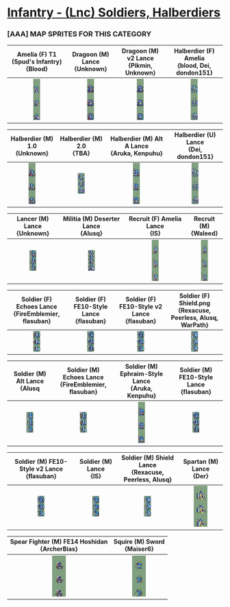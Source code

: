 # [Infantry - (Lnc) Soldiers, Halberdiers](../)

### [AAA] MAP SPRITES FOR THIS CATEGORY


|Amelia (F) T1 (Spud's Infantry) <br> {Blood}|Dragoon (M) Lance <br> {Unknown}|Dragoon (M) v2 Lance <br> {Pikmin, Unknown}|Halberdier (F) Amelia <br> {blood, Dei, dondon151}|
| :---: | :---: | :---: | :---: |
|<img alt="Amelia (F) T1 (Spud's Infantry) {Blood}-stand" src="Amelia (F) T1 (Spud's Infantry) {Blood}-stand.png" />|<img alt="Dragoon (M) Lance {Unknown}-stand" src="Dragoon (M) Lance {Unknown}-stand.png" />|<img alt="Dragoon (M) v2 Lance {Pikmin, Unknown}-stand" src="Dragoon (M) v2 Lance {Pikmin, Unknown}-stand.png" />|<img alt="Halberdier (F) Amelia {blood, Dei, dondon151}-stand" src="Halberdier (F) Amelia {blood, Dei, dondon151}-stand.png" />|


|Halberdier (M) 1.0 <br> {Unknown}|Halberdier (M) 2.0 <br> {TBA}|Halberdier (M) Alt A Lance <br> {Aruka, Kenpuhu}|Halberdier (U) Lance <br> {Dei, dondon151}|
| :---: | :---: | :---: | :---: |
|<img alt="Halberdier (M) 1.0 {Unknown}-stand" src="Halberdier (M) 1.0 {Unknown}-stand.png" />|<img alt="Halberdier (M) 2.0 {TBA}-stand" src="Halberdier (M) 2.0 {TBA}-stand.png" />|<img alt="Halberdier (M) Alt A Lance {Aruka, Kenpuhu}-stand" src="Halberdier (M) Alt A Lance {Aruka, Kenpuhu}-stand.png" />|<img alt="Halberdier (U) Lance {Dei, dondon151}-stand" src="Halberdier (U) Lance {Dei, dondon151}-stand.png" />|


|Lancer (M) Lance <br> {Unknown}|Militia (M) Deserter Lance <br> {Alusq}|Recruit (F) Amelia Lance <br> {IS}|Recruit (M) <br> {Waleed}|
| :---: | :---: | :---: | :---: |
|<img alt="Lancer (M) Lance {Unknown}-stand" src="Lancer (M) Lance {Unknown}-stand.png" />|<img alt="Militia (M) Deserter Lance {Alusq}-stand" src="Militia (M) Deserter Lance {Alusq}-stand.png" />|<img alt="Recruit (F) Amelia Lance {IS}-stand" src="Recruit (F) Amelia Lance {IS}-stand.png" />|<img alt="Recruit (M) {Waleed}-stand" src="Recruit (M) {Waleed}-stand.png" />|


|Soldier (F) Echoes Lance <br> {FireEmblemier, flasuban}|Soldier (F) FE10-Style Lance <br> {flasuban}|Soldier (F) FE10-Style v2 Lance <br> {flasuban}|Soldier (F) Shield.png <br> {Rexacuse, Peerless, Alusq, WarPath}|
| :---: | :---: | :---: | :---: |
|<img alt="Soldier (F) Echoes Lance {FireEmblemier, flasuban}-stand" src="Soldier (F) Echoes Lance {FireEmblemier, flasuban}-stand.png" />|<img alt="Soldier (F) FE10-Style Lance {flasuban}-stand" src="Soldier (F) FE10-Style Lance {flasuban}-stand.png" />|<img alt="Soldier (F) FE10-Style v2 Lance {flasuban}-stand" src="Soldier (F) FE10-Style v2 Lance {flasuban}-stand.png" />|<img alt="Soldier (F) Shield {Rexacuse, Peerless, Alusq, WarPath}.png-stand" src="Soldier (F) Shield {Rexacuse, Peerless, Alusq, WarPath}.png-stand.png" />|


|Soldier (M) Alt Lance {Alusq <br> |Soldier (M) Echoes Lance <br> {FireEmblemier, flasuban}|Soldier (M) Ephraim-Style Lance <br> {Aruka, Kenpuhu}|Soldier (M) FE10-Style Lance <br> {flasuban}|
| :---: | :---: | :---: | :---: |
|<img alt="Soldier (M) Alt Lance {Alusq-stand" src="Soldier (M) Alt Lance {Alusq-stand.png" />|<img alt="Soldier (M) Echoes Lance {FireEmblemier, flasuban}-stand" src="Soldier (M) Echoes Lance {FireEmblemier, flasuban}-stand.png" />|<img alt="Soldier (M) Ephraim-Style Lance {Aruka, Kenpuhu}-stand" src="Soldier (M) Ephraim-Style Lance {Aruka, Kenpuhu}-stand.png" />|<img alt="Soldier (M) FE10-Style Lance {flasuban}-stand" src="Soldier (M) FE10-Style Lance {flasuban}-stand.png" />|


|Soldier (M) FE10-Style v2 Lance <br> {flasuban}|Soldier (M) Lance <br> {IS}|Soldier (M) Shield Lance <br> {Rexacuse, Peerless, Alusq}|Spartan (M) Lance <br> {Der}|
| :---: | :---: | :---: | :---: |
|<img alt="Soldier (M) FE10-Style v2 Lance {flasuban}-stand" src="Soldier (M) FE10-Style v2 Lance {flasuban}-stand.png" />|<img alt="Soldier (M) Lance {IS}-stand" src="Soldier (M) Lance {IS}-stand.png" />|<img alt="Soldier (M) Shield Lance {Rexacuse, Peerless, Alusq}-stand" src="Soldier (M) Shield Lance {Rexacuse, Peerless, Alusq}-stand.png" />|<img alt="Spartan (M) Lance {Der}-stand" src="Spartan (M) Lance {Der}-stand.png" />|


|Spear Fighter (M) FE14 Hoshidan <br> {ArcherBias}|Squire (M) Sword <br> {Maiser6}|
| :---: | :---: |
|<img alt="Spear Fighter (M) FE14 Hoshidan {ArcherBias}-stand" src="Spear Fighter (M) FE14 Hoshidan {ArcherBias}-stand.png" />|<img alt="Squire (M) Sword {Maiser6}-stand" src="Squire (M) Sword {Maiser6}-stand.png" />|


